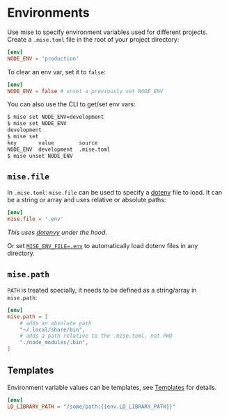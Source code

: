 # Environments

Use mise to specify environment variables used for different projects. Create a `.mise.toml` file
in the root of your project directory:

```toml
[env]
NODE_ENV = 'production'
```

To clear an env var, set it to `false`:

```toml
[env]
NODE_ENV = false # unset a previously set NODE_ENV
```

You can also use the CLI to get/set env vars:

```sh
$ mise set NODE_ENV=development
$ mise set NODE_ENV
development
$ mise set
key       value        source
NODE_ENV  development  .mise.toml
$ mise unset NODE_ENV
```

## `mise.file`

In `.mise.toml`: `mise.file` can be used to specify a [dotenv](https://dotenv.org) file to load. It can be a string or array and uses relative or absolute paths:

```toml
[env]
mise.file = '.env'
```

_This uses [dotenvy](https://crates.io/crates/dotenvy) under the hood._

Or set [`MISE_ENV_FILE=.env`](/configuration#mise-env-file) to automatically load dotenv files in any
directory.

## `mise.path`

`PATH` is treated specially, it needs to be defined as a string/array in `mise.path`:

```toml
[env]
mise.path = [
    # adds an absolute path
    "~/.local/share/bin",
    # adds a path relative to the .mise.toml, not PWD
    "./node_modules/.bin",
]
```

## Templates

Environment variable values can be templates, see [Templates](/templates) for details.

```toml
[env]
LD_LIBRARY_PATH = "/some/path:{{env.LD_LIBRARY_PATH}}"
```
